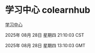 # 学习中心 colearnhub
[学习中心](http://59.174.11.233:56308/colearnhub/)

2025年 08月 28日 星期四 21:10:03 CST

2025年 08月 28日 星期四 13:10:03 GMT
